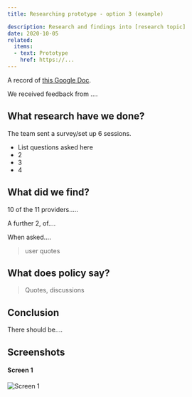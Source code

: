 ```yaml
---
title: Researching prototype - option 3 (example)

description: Research and findings into [research topic]
date: 2020-10-05
related:
  items:
  - text: Prototype
    href: https://...
---
```


A record of [this Google Doc](https://....).

We received feedback from ....

## What research have we done?

The team sent a survey/set up 6 sessions.

* List questions asked here
* 2
* 3
* 4

## What did we find?

10 of the 11 providers.....

A further 2, of....

When asked....

> user quotes


## What does policy say?

> Quotes, discussions

## Conclusion

There should be....

## Screenshots

#### Screen 1
<img src="/images/example-post/02-search-results.png" alt="Screen 1">
